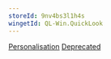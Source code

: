 ```yaml
---
storeId: 9nv4bs3l1h4s
wingetId: QL-Win.QuickLook
---
```


[Personalisation](../Personalisation.md)
[Deprecated](../Deprecated.md)